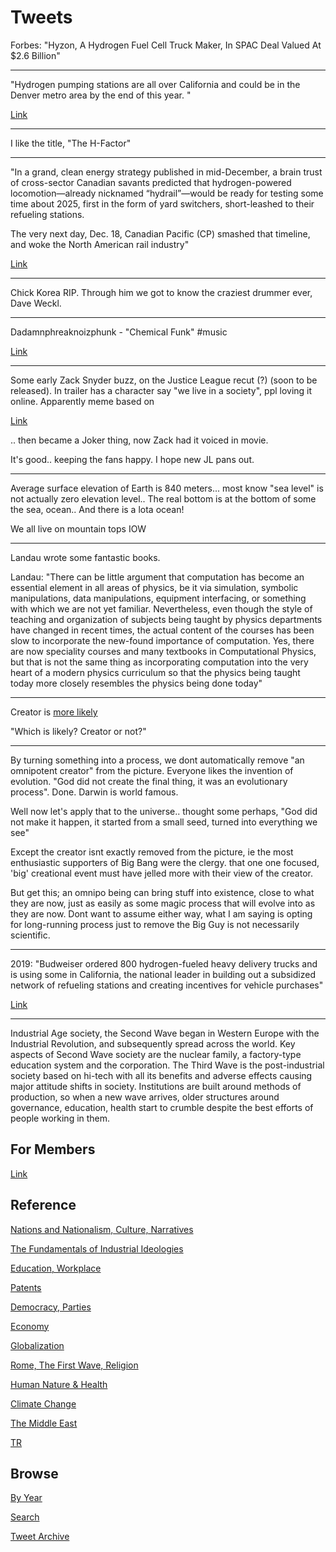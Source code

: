 # Tweets

Forbes: "Hyzon, A Hydrogen Fuel Cell Truck Maker, In SPAC Deal Valued At $2.6 Billion"

---

"Hydrogen pumping stations are all over California and could be in the
Denver metro area by the end of this year. "

[Link](https://coloradosun.com/2021/02/11/when-is-clean-hydrogen-fuel-coming-for-colorado-cars-and-who-needs-to-get-ready/)

---

I like the title, "The H-Factor"

---

"In a grand, clean energy strategy published in mid-December, a brain
trust of cross-sector Canadian savants predicted that hydrogen-powered
locomotion—already nicknamed “hydrail”—would be ready for testing some
time about 2025, first in the form of yard switchers, short-leashed to
their refueling stations.

The very next day, Dec. 18, Canadian Pacific (CP) smashed that
timeline, and woke the North American rail industry"

[Link](https://www.railwayage.com/mechanical/locomotives/the-h-factor/)

---

Chick Korea RIP. Through him we got to know the craziest drummer ever,
Dave Weckl. 

---

Dadamnphreaknoizphunk - "Chemical Funk" \#music

[Link](https://youtu.be/cAMuvTVChgI)

---

Some early Zack Snyder buzz, on the Justice League recut (?) (soon to
be released). In trailer has a character say "we live in a society",
ppl loving it online. Apparently meme based on 

[Link](https://youtu.be/LHhbdXCzt_A)

.. then became a Joker thing, now Zack had it voiced in movie.

It's good.. keeping the fans happy. I hope new JL pans out.

---

Average surface elevation of Earth is 840 meters... most know "sea
level" is not actually zero elevation level.. The real bottom is at
the bottom of some the sea, ocean.. And there is a lota ocean!

We all live on mountain tops IOW

---

Landau wrote some fantastic books. 

Landau: "There can be little argument that computation has become an
essential element in all areas of physics, be it via simulation,
symbolic manipulations, data manipulations, equipment interfacing, or
something with which we are not yet familiar. Nevertheless, even
though the style of teaching and organization of subjects being taught
by physics departments have changed in recent times, the actual
content of the courses has been slow to incorporate the new-found
importance of computation. Yes, there are now speciality courses and
many textbooks in Computational Physics, but that is not the same
thing as incorporating computation into the very heart of a modern
physics curriculum so that the physics being taught today more closely
resembles the physics being done today"

---

Creator is [more likely](2015/04/god.md)

"Which is likely? Creator or not?"

---

By turning something into a process, we dont automatically remove "an
omnipotent creator" from the picture. Everyone likes the invention of
evolution. "God did not create the final thing, it was an evolutionary
process". Done. Darwin is world famous.

Well now let's apply that to the universe.. thought some perhaps, "God
did not make it happen, it started from a small seed, turned into
everything we see"

Except the creator isnt exactly removed from the picture, ie the most
enthusiastic supporters of Big Bang were the clergy. that one one
focused, 'big' creational event must have jelled more with their view
of the creator.

But get this; an omnipo being can bring stuff into existence, close to
what they are now, just as easily as some magic process that will
evolve into as they are now. Dont want to assume either way, what I am
saying is opting for long-running process just to remove the Big Guy
is not necessarily scientific.

---

2019: "Budweiser ordered 800 hydrogen-fueled heavy delivery trucks and
is using some in California, the national leader in building out a
subsidized network of refueling stations and creating incentives for
vehicle purchases"

[Link](https://coloradosun.com/2021/02/11/when-is-clean-hydrogen-fuel-coming-for-colorado-cars-and-who-needs-to-get-ready/)

---

Industrial Age society, the Second Wave began in Western Europe with
the Industrial Revolution, and subsequently spread across the
world. Key aspects of Second Wave society are the nuclear family, a
factory-type education system and the corporation. The Third Wave is
the post-industrial society based on hi-tech with all its benefits and
adverse effects causing major attitude shifts in society. Institutions
are built around methods of production, so when a new wave arrives,
older structures around governance, education, health start to crumble
despite the best efforts of people working in them.

## For Members

[Link](https://thirdwave-members.herokuapp.com)

## Reference

[Nations and Nationalism, Culture, Narratives](/2013/02/nations-and-nationalism.md)

[The Fundamentals of Industrial Ideologies](/2011/04/fundamentals-of-industrial-ideologies.md)

[Education, Workplace](2017/09/education-workplace.md)

[Patents](/2018/09/patents.md)

[Democracy, Parties](/2016/11/democracy.md)

[Economy](/2018/05/economy.md)

[Globalization](/2018/09/globalization.md)

[Rome, The First Wave, Religion](/2017/12/rome.md)

[Human Nature & Health](/2020/07/human-nature.md)

[Climate Change](/2018/12/climate.md)

[The Middle East](/2019/07/middleeast.md)

[TR](../tr)

## Browse

[By Year](years.md)

[Search](search.html)

[Tweet Archive](/tweets/README.md)


